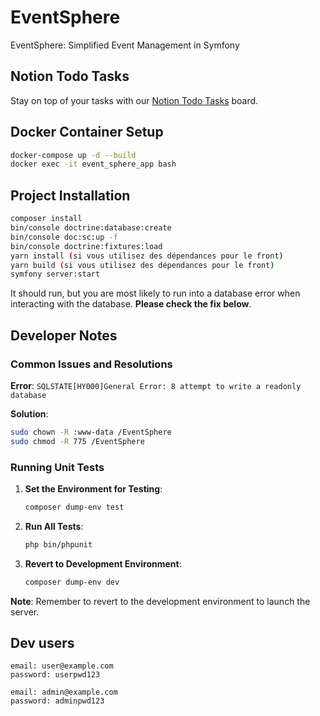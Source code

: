 # EventSphere

EventSphere: Simplified Event Management in Symfony

## Notion Todo Tasks

Stay on top of your tasks with our [Notion Todo Tasks](https://www.notion.so/EventSphere-symfony-project-510f6a189f48422fbd4379a07b8b9e0c?pvs=4) board.

## Docker Container Setup
```bash
docker-compose up -d --build
docker exec -it event_sphere_app bash
```

## Project Installation

```bash
composer install
bin/console doctrine:database:create
bin/console doc:sc:up -f
bin/console doctrine:fixtures:load
yarn install (si vous utilisez des dépendances pour le front)
yarn build (si vous utilisez des dépendances pour le front)
symfony server:start 
```

It should run, but you are most likely to run into a database error when interacting with the database. **Please check the fix below**.

## Developer Notes

### Common Issues and Resolutions

**Error**: `SQLSTATE[HY000]General Error: 8 attempt to write a readonly database`

**Solution**:
```bash
sudo chown -R :www-data /EventSphere
sudo chmod -R 775 /EventSphere
```

### Running Unit Tests

1. **Set the Environment for Testing**:
    ```bash
    composer dump-env test
    ```

2. **Run All Tests**:
    ```bash
    php bin/phpunit
    ```

3. **Revert to Development Environment**:
    ```bash
    composer dump-env dev
    ```

**Note**: Remember to revert to the development environment to launch the server.


## Dev users
```text
email: user@example.com
password: userpwd123
```
```text
email: admin@example.com
password: adminpwd123
```